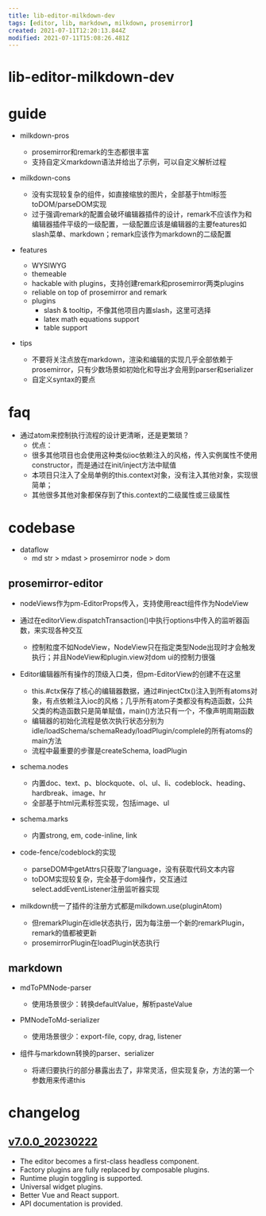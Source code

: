 ```yaml
---
title: lib-editor-milkdown-dev
tags: [editor, lib, markdown, milkdown, prosemirror]
created: 2021-07-11T12:20:13.844Z
modified: 2021-07-11T15:08:26.481Z
---
```


# lib-editor-milkdown-dev

# guide
- milkdown-pros
  - prosemirror和remark的生态都很丰富
  - 支持自定义markdown语法并给出了示例，可以自定义解析过程

- milkdown-cons
  - 没有实现较复杂的组件，如直接缩放的图片，全部基于html标签toDOM/parseDOM实现
  - 过于强调remark的配置会破坏编辑器插件的设计，remark不应该作为和编辑器插件平级的一级配置，一级配置应该是编辑器的主要features如slash菜单、markdown；remark应该作为markdown的二级配置

- features
  - WYSIWYG
  - themeable
  - hackable with plugins，支持创建remark和prosemirror两类plugins
  - reliable on top of prosemirror and remark
  - plugins
    - slash & tooltip，不像其他项目内置slash，这里可选择
    - latex math equations support
    - table support

- tips
  - 不要将关注点放在markdown，渲染和编辑的实现几乎全部依赖于prosemirror，只有少数场景如初始化和导出才会用到parser和serializer
  - 自定义syntax的要点
# faq
- 通过atom来控制执行流程的设计更清晰，还是更繁琐？
  - 优点：
  - 很多其他项目也会使用这种类似ioc依赖注入的风格，传入实例属性不使用constructor，而是通过在init/inject方法中赋值
  - 本项目只注入了全局单例的this.context对象，没有注入其他对象，实现很简单；
  - 其他很多其他对象都保存到了this.context的二级属性或三级属性
# codebase
- dataflow
  - md str > mdast > prosemirror node > dom

## prosemirror-editor

- nodeViews作为pm-EditorProps传入，支持使用react组件作为NodeView

- 通过在editorView.dispatchTransaction()中执行options中传入的监听器函数，来实现各种交互
  - 控制粒度不如NodeView，NodeView只在指定类型Node出现时才会触发执行；并且NodeView和plugin.view对dom ui的控制力很强

- Editor编辑器所有操作的顶级入口类，但pm-EditorView的创建不在这里
  - this.#ctx保存了核心的编辑器数据，通过#injectCtx()注入到所有atoms对象，有点依赖注入ioc的风格；几乎所有atom子类都没有构造函数，公共父类的构造函数只是简单赋值，main()方法只有一个，不像声明周期函数
  - 编辑器的初始化流程是依次执行状态分别为idle/loadSchema/schemaReady/loadPlugin/complele的所有atoms的main方法
  - 流程中最重要的步骤是createSchema, loadPlugin

- schema.nodes
  - 内置doc、text、p、blockquote、ol、ul、li、codeblock、heading、hardbreak、image、hr
  - 全部基于html元素标签实现，包括image、ul
- schema.marks
  - 内置strong, em, code-inline, link

- code-fence/codeblock的实现
  - parseDOM中getAttrs只获取了language，没有获取代码文本内容
  - toDOM实现较复杂，完全基于dom操作，交互通过select.addEventListener注册监听器实现

- milkdown统一了插件的注册方式都是milkdown.use(pluginAtom)
  - 但remarkPlugin在idle状态执行，因为每注册一个新的remarkPlugin，remark的值都被更新
  - prosemirrorPlugin在loadPlugin状态执行

## markdown

- mdToPMNode-parser
  - 使用场景很少：转换defaultValue，解析pasteValue

- PMNodeToMd-serializer
  - 使用场景很少：export-file, copy, drag, listener

- 组件与markdown转换的parser、serializer
  - 将递归要执行的部分暴露出去了，非常灵活，但实现复杂，方法的第一个参数用来传递this
# changelog

## [v7.0.0_20230222](https://saul-mirone.github.io/a-brief-introduction-to-milkdown-v7/)

- The editor becomes a first-class headless component.
- Factory plugins are fully replaced by composable plugins.
- Runtime plugin toggling is supported.
- Universal widget plugins.
- Better Vue and React support.
- API documentation is provided.
